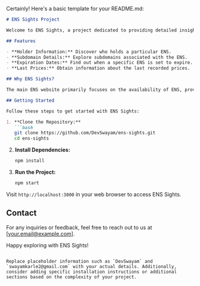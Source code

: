 Certainly! Here's a basic template for your README.md:

```markdown
# ENS Sights Project

Welcome to ENS Sights, a project dedicated to providing detailed insights into Ethereum Name Service (ENS) holdings using the ENS subgraph explorer. Our goal is to go beyond the basic functionalities offered by the main ENS website and deliver comprehensive information, including subdomains, expiration dates, and last prices.

## Features

- **Holder Information:** Discover who holds a particular ENS.
- **Subdomain Details:** Explore subdomains associated with the ENS.
- **Expiration Dates:** Find out when a specific ENS is set to expire.
- **Last Prices:** Obtain information about the last recorded prices.

## Why ENS Sights?

The main ENS website primarily focuses on the availability of ENS, providing limited information. ENS Sights aims to be the first project to offer in-depth insights into ENS holdings. By leveraging the power of The Graph, we provide a more comprehensive view for users interested in detailed ENS analytics.

## Getting Started

Follow these steps to get started with ENS Sights:

1. **Clone the Repository:**
   ```bash
   git clone https://github.com/DevSwayam/ens-sights.git
   cd ens-sights
   ```

2. **Install Dependencies:**
   ```bash
   npm install
   ```

3. **Run the Project:**
   ```bash
   npm start
   ```

Visit `http://localhost:3000` in your web browser to access ENS Sights.

## Contact

For any inquiries or feedback, feel free to reach out to us at [your.email@example.com].

Happy exploring with ENS Sights!
```

Replace placeholder information such as `DevSwayam` and `swayamkarle2@gmail.com` with your actual details. Additionally, consider adding specific installation instructions or additional sections based on the complexity of your project.
